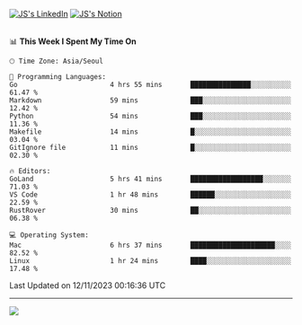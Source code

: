 
[![JS's LinkedIn](https://img.shields.io/badge/LinkedIn-blue?style=for-the-badge&logo=linkedin)](https://www.linkedin.com/in/jaeseung-lee-5a2a32139/) 
[![JS's Notion](https://img.shields.io/badge/Notion-black?style=for-the-badge&logo=notion)](https://bit.ly/ljswiki1) <br><br>
<!-- ![JS's GitHub stats](https://github-readme-stats-lemon-five.vercel.app/api?username=tkxkd0159&hide=contribs,prs,stars,issues&show_icons=true&theme=react&include_all_commits=true)   -->
<!-- ![Top Langs](https://github-readme-stats-lemon-five.vercel.app/api/top-langs/?username=tkxkd0159&layout=compact&hide=jupyter%20notebook,scss,html,css&langs_count=10)  -->


<!--START_SECTION:waka-->
📊 **This Week I Spent My Time On** 

```text
🕑︎ Time Zone: Asia/Seoul

💬 Programming Languages: 
Go                       4 hrs 55 mins       ███████████████░░░░░░░░░░   61.47 % 
Markdown                 59 mins             ███░░░░░░░░░░░░░░░░░░░░░░   12.42 % 
Python                   54 mins             ███░░░░░░░░░░░░░░░░░░░░░░   11.36 % 
Makefile                 14 mins             █░░░░░░░░░░░░░░░░░░░░░░░░   03.04 % 
GitIgnore file           11 mins             █░░░░░░░░░░░░░░░░░░░░░░░░   02.30 % 

🔥 Editors: 
GoLand                   5 hrs 41 mins       ██████████████████░░░░░░░   71.03 % 
VS Code                  1 hr 48 mins        ██████░░░░░░░░░░░░░░░░░░░   22.59 % 
RustRover                30 mins             ██░░░░░░░░░░░░░░░░░░░░░░░   06.38 % 

💻 Operating System: 
Mac                      6 hrs 37 mins       █████████████████████░░░░   82.52 % 
Linux                    1 hr 24 mins        ████░░░░░░░░░░░░░░░░░░░░░   17.48 % 
```


 Last Updated on 12/11/2023 00:16:36 UTC
<!--END_SECTION:waka-->

---
<a href="https://github.com/tkxkd0159/dsalgo">
  <img align="center" src="https://github-readme-stats-lemon-five.vercel.app/api/pin/?username=tkxkd0159&repo=dsalgo&theme=react" />
</a>


<!---
- 🔭 I’m currently working on ...
- 🌱 I’m currently learning blockchain and distributed network
- 👯 I’m looking to collaborate on ...
- 🤔 I’m looking for help with ...
- 💬 Ask me about ...
- 📫 How to reach me: ...
- 😄 Pronouns: ...
- ⚡ Fun fact: ...
-->
